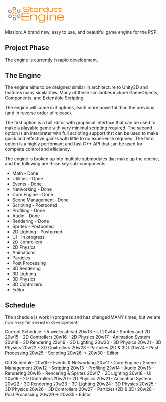 ![Stardust Engine](./stardustLogo.png)

Mission: A brand new, easy to use, and beautiful game engine for the PSP.

## Project Phase
The engine is currently in rapid development.

## The Engine
The engine aims to be designed similar in architecture to Unity3D and features many similarities. Many of these similarities include GameObjects, Components, and Extensible Scripting. 

The engine will come in 3 options, each more powerful than the previous (and in reverse order of release).

The first option is a full editor with graphical interface that can be used to make a playable game with very minimal scripting required.
The second option is an interpreter with full scripting support that can be used to make quick and effective games with little to no experience required.
The third option is a highly performant and fast C++ API that can be used for complete control and efficiency.

The engine is broken up into multiple submodules that make up the engine, and the following are those key sub-components:

- Math - Done
- Utilities - Done
- Events - Done
- Networking - Done
- Core Engine - Done
- Scene Management - Done
- Scripting - Postponed
- Profiling - Done
- Audio - Done
- Rendering - Done
- Sprites - Postponed
- 2D Lighting - Postponed
- UI - In progress
- 2D Controllers
- 2D Physics
- Animations
- Particles
- Post Processing
- 3D Rendering
- 3D Lighting
- 3D Physics
- 3D Controllers
- Editor

## Schedule
The schedule is work in progress and has changed MANY times, but we are now very far ahead in development.

Current Schedule: ~5 weeks ahead
20w13 - UI
20w14 - Sprites and 2D
20w15 - 2D Controllers
20w16 - 2D Physics
20w17 - Animation System
20w18 - 3D Rendering
20w19 - 3D Lighting
20w20 - 3D Physics
20w21 - 3D Physics
20w22 - 3D Controllers
20w23 - Particles (2D & 3D)
20w24 - Post Processing
20w25 - Scripting
20w26 -> 20w30 - Editor

Old Schedule:
20w10 - Events & Networking
20w11 - Core Engine / Scene Management
20w12 - Scripting
20w13 - Profiling
20w14 - Audio
20w15 - Rendering
20w16 - Rendering & Sprites
20w17 - 2D Lighting
20w18 - UI
20w19 - 2D Controllers
20w20 - 2D Physics
20w21 - Animation System
20w22 - 3D Rendering
20w23 - 3D Lighting
20w24 - 3D Physics
20w25 - 3D Physics
20w26 - 3D Controllers
20w27 - Particles (2D & 3D)
20w28 - Post Processing
20w29 -> 20w35 - Editor

